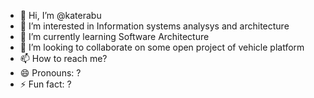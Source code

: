 - 👋 Hi, I’m @katerabu
- 👀 I’m interested in Information systems analysys and architecture
- 🌱 I’m currently learning Software Architecture
- 💞️ I’m looking to collaborate on some open project of vehicle platform
- 📫 How to reach me?
- 😄 Pronouns: ?
- ⚡ Fun fact: ?

<!---
katerabu/katerabu is a ✨ special ✨ repository because its `README.md` (this file) appears on your GitHub profile.
You can click the Preview link to take a look at your changes.
--->
